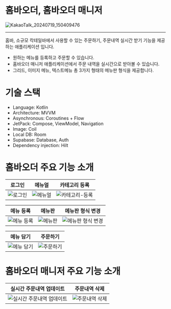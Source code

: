 # 홈바오더, 홈바오더 매니저
![KakaoTalk_20240719_150409476](https://github.com/user-attachments/assets/6e35cd25-dd13-46f4-95c1-cd621d3862e2)


***
홈바, 소규모 칵테일바에서 사용할 수 있는 주문하기, 주문내역 실시간 받기 기능을 제공하는 애플리케이션 입니다.

- 원하는 메뉴를 등록하고 주문할 수 있습니다.
- 홈바오더 매니저 애플리케이션에서 주문 내역을 실시간으로 받아볼 수 있습니다.
- 그리드, 이미지 메뉴, 텍스트메뉴 총 3가지 형태의 메뉴판 형식을 제공합니다.


# 기술 스택
- Language: Kotlin
- Architecture: MVVM
- Asynchronous: Coroutines + Flow
- JetPack: Compose, ViewModel, Navigation
- Image: Coil
- Local DB: Room
- Supabase: Database, Auth
- Dependency injection: Hilt



# 홈바오더 주요 기능 소개

   
|로그인|메뉴얼|카테고리 등록|
|---|---|---|
|![로그인](https://github.com/user-attachments/assets/28473f40-de13-4dfa-8b9e-6ee4b9b153cb)|![메뉴얼](https://github.com/user-attachments/assets/97e9b921-6971-4c48-bb3d-b6908144038e)|![카테고리-등록](https://github.com/user-attachments/assets/d4a61c9e-8360-4ff1-8cf5-2faed304ef2c)|

   
|메뉴 등록|메뉴판|메뉴판 형식 변경|
|---|---|---|
|![메뉴 등록](https://github.com/user-attachments/assets/46a9ce48-fd2a-4081-8701-bf46ab4d49ed)|![메뉴판](https://github.com/user-attachments/assets/8a9139b1-579a-4eb7-8be2-d7772a852b1c)|![메뉴판 형식 변경](https://github.com/user-attachments/assets/0a595252-efde-470d-8b51-549732bcbaaf)|

   
|메뉴 담기|주문하기|
|---|---|
|![메뉴 담기](https://github.com/user-attachments/assets/98ead224-59ce-4e48-9db6-195e638c54af)|![주문하기](https://github.com/user-attachments/assets/184539c3-30db-4c95-8899-7a2e81100164)|

# 홈바오더 매니저 주요 기능 소개


|실시간 주문내역 업데이트|주문내역 삭제|
|---|---|
|![실시간 주문내역 업데이트](https://github.com/user-attachments/assets/4ba5d5a3-18fe-4013-adb1-0255b158c7e0)|![주문내역 삭제](https://github.com/user-attachments/assets/5ba9bdb3-3c40-4843-afe9-ee0a70a5805f)|


